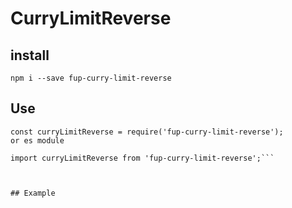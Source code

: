 # CurryLimitReverse
## install

`npm i --save fup-curry-limit-reverse`


## Use

```
const curryLimitReverse = require('fup-curry-limit-reverse');
or es module

import curryLimitReverse from 'fup-curry-limit-reverse';```



## Example

```
```
